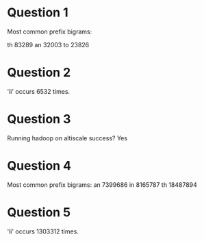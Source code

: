 Question 1
=========================
Most common prefix bigrams:

th 83289
an 32003
to 23826

Question 2
==========================
'li' occurs 6532 times.

Question 3
==========================
Running hadoop on altiscale success?
Yes

Question 4
==========================
Most common prefix bigrams:
an 7399686
in 8165787
th 18487894

Question 5
==========================
'li' occurs	1303312 times.
